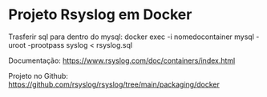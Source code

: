 # Projeto Rsyslog em Docker


Trasferir sql para dentro do mysql: docker exec -i  nomedocontainer mysql -uroot -prootpass syslog < rsyslog.sql

Documentação:
https://www.rsyslog.com/doc/containers/index.html

Projeto no Github:
https://github.com/rsyslog/rsyslog/tree/main/packaging/docker
